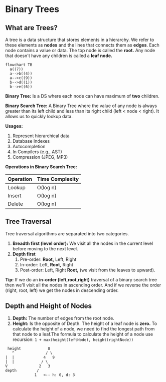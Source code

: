 # Binary Trees

## What are Trees?

A tree is a data structure that stores elements in a hierarchy. We refer to
these elements as **nodes** and the lines that connects them as **edges**. Each
node contains a value or data. The top node is called the **root.** Any node
that doesn't have any children is called a **leaf node.**

```mermaid
flowchart TB
  a((7))
  a-->b((4))
  a-->c((9))
  b-->d((1))
  b-->e((6))
```

**Binary Tree:** Is a DS where each node can have maximum of **two** children.

**Binary Search Tree:** A Binary Tree where the value of any node is always
greater than its left child and less than its right child (left < node < right).
It allows us to quickly lookup data.

**Usages:**

1. Represent hierarchical data
1. Database Indexes
1. Autocompletion
1. In Compilers (e.g., AST)
1. Compression (JPEG, MP3)

**Operations in Binary Search Tree:**

| Operation | Time Complexity |
| --------- | --------------- |
| Lookup    | O(log n)        |
| Insert    | O(log n)        |
| Delete    | O(log n)        |

## Tree Traversal

Tree traversal algorithms are separated into two categories.

1. **Breadth first (level order):** We visit all the nodes in the current level
   before moving to the next level.
1. **Depth first**
    1. Pre-order: **Root,** Left, Right
    1. In-order: Left, **Root,** Right
    1. Post-order: Left, Right **Root,** (we visit from the leaves to upward).

**Tip:** If we do an **in-order (left,root,right)** traversal of a binary search
tree then we'll visit all the nodes in ascending order. And if we reverse the
order (right, root, left) we get the nodes in descending order.

## Depth and Height of Nodes

1. **Depth:** The number of edges from the root node.
1. **Height:** Is the opposite of Depth. The height of a leaf node is **zero.** To
  calculate the height of a node, we need to find the longest path from that node
  to a leaf.The formula to calculate the height of a node use recursion: `1 + max(height(leftNode), height(rightNode))`

```
 height            8          
   ^              / \         
|  |             4   9        
|  |            / \           
V              2   3          
depth         /               
             1   <-- h: 0, d: 3
```


